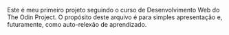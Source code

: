 Este é meu primeiro projeto seguindo o curso de Desenvolvimento Web do The Odin
Project. O propósito deste arquivo é para simples apresentação e, futuramente,
como auto-relexão de aprendizado.